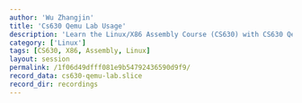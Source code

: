 ```yaml
---
author: 'Wu Zhangjin'
title: 'Cs630 Qemu Lab Usage'
description: 'Learn the Linux/X86 Assembly Course (CS630) with CS630 Qemu Lab'
category: ['Linux']
tags: [CS630, X86, Assembly, Linux]
layout: session
permalink: /1f06d49dfff081e9b54792436590d9f9/
record_data: cs630-qemu-lab.slice
record_dir: recordings
---
```

